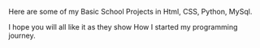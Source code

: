 Here are some of my Basic School Projects in Html, CSS, Python, MySql.

I hope you will all like it as they show How I started my programming journey.